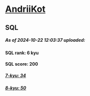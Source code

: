 # [AndriiKot](https://www.codewars.com/users/AndriiKot) 
## SQL
##### As of 2024-10-22 12:03:37 uploaded:
#### SQL rank: 6 kyu
#### SQL score: 200
##### [7-kyu: 34](https://github.com/AndriiKot/SQL__CodeWars/tree/main/kyu-7)
##### [8-kyu: 50](https://github.com/AndriiKot/SQL__CodeWars/tree/main/kyu-8)
